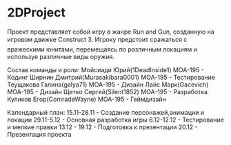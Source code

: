 # 2DProject
Проект представляет собой игру в жанре Run and Gun, созданную на игровом движке Construct 3. Игроку предстоит сражаться с вражескими юнитами, перемещаясь по различным локациям и используя различные виды оружия.

Состав команды и роли:
Мойсиади Юрий(1DeadInside1) МОА-195 - Кодинг
Ширнин Дмитрий(Murasakibara0001) МОА-195 - Тестирование
Теущакова Галина(galya71) МОА-195 - Дизайн
Лайс Марк(Gacevich) МОА-195 - Дизайн
Щетко Сергей(Silent1852) МОА-195 - Разработка
Куликов Егор(ComradeWayne) МОА-195 - Геймдизайн


Календарный план:
15.11-28.11 - Создание персонажей,анимации и локации
29.11-5.12 - Основная разработка игры
6.12-12.12 - Тестирование и мелкие правки
13.12 - 19.12 - Подготовка к презентации
20.12 - Презентация проекта
